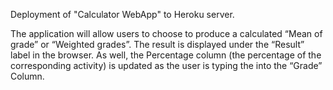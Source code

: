 Deployment of "Calculator WebApp" to Heroku server.

The application will allow users to choose to produce 
a calculated “Mean of grade” or “Weighted grades”.
The result is displayed under the “Result” label in the browser. 
As well, the Percentage column (the percentage of the corresponding activity) 
is updated as the user is typing the into the “Grade” Column.
